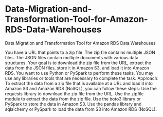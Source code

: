 # Data-Migration-and-Transformation-Tool-for-Amazon-RDS-Data-Warehouses
Data Migration and Transformation Tool for Amazon RDS Data Warehouses

You have a URL that points to a zip file. The zip file contains multiple JSON files. The JSON files contain multiple documents with various data structures. Your goal is to download the zip file from the URL, extract the data from the JSON files, store it in Amazon S3, and load it into Amazon RDS. You want to use Python or PySpark to perform these tasks. You may use any libraries or tools that are necessary to complete the task.
Approach:
To extract the data from a zip file that is available at a URL and load it into Amazon S3 and Amazon RDS (NoSQL), you can follow these steps: 
Use the requests library to download the zip file from the URL.
Use the zipfile module to extract the data from the zip file.
Use the boto3 library or PySpark to store the data in Amazon S3.
Use the pandas library and sqlalchemy or PySpark to load the data from S3 into Amazon RDS (NoSQL).

